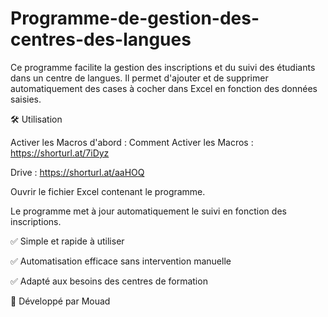 # Programme-de-gestion-des-centres-des-langues
Ce programme facilite la gestion des inscriptions et du suivi des étudiants dans un centre de langues. Il permet d'ajouter et de supprimer automatiquement des cases à cocher dans Excel en fonction des données saisies.

🛠 Utilisation
 
  Activer les Macros d'abord : Comment Activer les  Macros :  https://shorturl.at/7iDyz
  
  Drive : https://shorturl.at/aaHOQ
  
  Ouvrir le fichier Excel contenant le programme.
  
  Le programme met à jour automatiquement le suivi en fonction des inscriptions.
  

✅ Simple et rapide à utiliser

✅ Automatisation efficace sans intervention manuelle

✅ Adapté aux besoins des centres de formation

🔗 Développé par Mouad 
